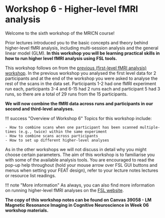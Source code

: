 # Workshop 6 - Higher-level fMRI analysis

Welcome to the sixth workshop of the MRICN course! 

Prior lectures introduced you to the basic concepts and theory behind higher-level fMRI analysis, including multi-session analysis and the general linear model (GLM). <b>In this workshop you will be learning practical skills in how to run higher level fMRI analysis using FSL tools.</b>

This workshop follows on from the [previous (first-level fMRI analysis) workshop](https://chbh-opensource.github.io/mri-on-bear-edu/workshop5/workshop5-intro/). In the previous workshop you analysed the first level data for 2 participants and at the end of the workshop you were asked to analyse the rest of the scans in the data set. Participants 1-2 had one fMRI experiment run each, participants 3-4 and 6-15 had 2 runs each and participant 5 had 3 runs, so there are a total of 29 runs from the 15 participants.

<b>We will now combine the fMRI data across runs and participants in our second and third-level analyses.</b>

!!! success "Overview of Workshop 6"
    Topics for this workshop include:

    - How to combine scans when one participant has been scanned multiple-times (e.g., twice) within the same experiment
    - How to combine scans across participants
    - How to set up different higher-level analyses

As in the other workshops we will not discuss in detail why you might choose certain parameters. The aim of this workshop is to familiarise you with some of the available analysis tools. 
You are encouraged to read the pop-up help throughout (hold your mouse arrow over FSL GUI buttons and menus when setting your FEAT design), refer to your lecture notes lectures or resource list readings.

!!! note "More information"
    As always, you can also find more information on running higher-level fMRI analyses on the [FSL website](https://fsl.fmrib.ox.ac.uk/fsl/docs/#/).

<b>The copy of this workshop notes can be found on Canvas 39058 - LM Magnetic Resonance Imaging in Cognitive Neuroscience in Week 06 workshop materials.</b>